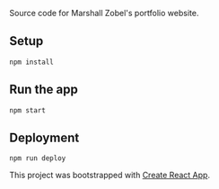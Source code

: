 Source code for Marshall Zobel's portfolio website.

## Setup

`npm install`

## Run the app

`npm start`

## Deployment

`npm run deploy`

This project was bootstrapped with [Create React App](https://github.com/facebookincubator/create-react-app).
